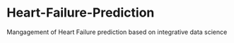 # Heart-Failure-Prediction
Mangagement of Heart Failure prediction based on integrative data science
